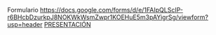 

 Formulario https://docs.google.com/forms/d/e/1FAIpQLScIP-r6BHcbDzurkpJ8NOKWkWsmZwpr1KOEHuE5m3pAYigrSg/viewform?usp=header
 [PRESENTACIÓN](/presentación.pdf) 

